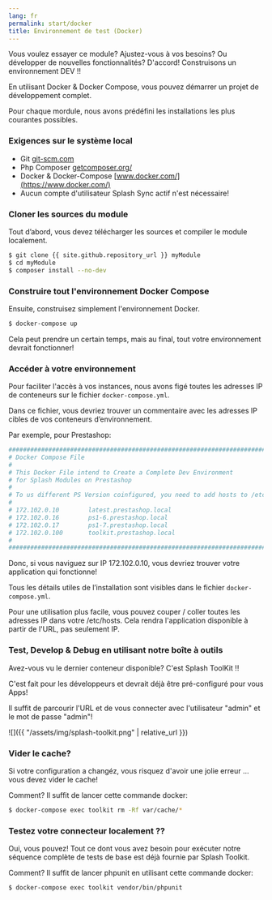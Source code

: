 ```yaml
---
lang: fr
permalink: start/docker
title: Environnement de test (Docker)
---
```


Vous voulez essayer ce module? Ajustez-vous à vos besoins? Ou développer de nouvelles fonctionnalités? D'accord! Construisons un environnement DEV !!

En utilisant Docker & Docker Compose, vous pouvez démarrer un projet de développement complet.

Pour chaque mordule, nous avons prédéfini les installations les plus courantes possibles.

### Exigences sur le système local

* Git [git-scm.com](https://git-scm.com)
* Php Composer [getcomposer.org/](https://getcomposer.org/)
* Docker & Docker-Compose [www.docker.com/](https://www.docker.com/)
* Aucun compte d'utilisateur Splash Sync actif n'est nécessaire!

### Cloner les sources du module

Tout d’abord, vous devez télécharger les sources et compiler le module localement.

```bash
$ git clone {{ site.github.repository_url }} myModule
$ cd myModule
$ composer install --no-dev
```

### Construire tout l'environnement Docker Compose

Ensuite, construisez simplement l'environnement Docker.

```bash
$ docker-compose up
```

Cela peut prendre un certain temps, mais au final, tout votre environnement devrait fonctionner!

### Accéder à votre environnement

Pour faciliter l'accès à vos instances, nous avons figé toutes les adresses IP de conteneurs sur le fichier <code>docker-compose.yml</code>.

Dans ce fichier, vous devriez trouver un commentaire avec les adresses IP cibles de vos conteneurs d’environnement.

Par exemple, pour Prestashop:

```yaml
################################################################################
# Docker Compose File
#
# This Docker File intend to Create a Complete Dev Environment 
# for Splash Modules on Prestashop
#
# To us different PS Version coinfigured, you need to add hosts to /etc/hosts
# 
# 172.102.0.10        latest.prestashop.local
# 172.102.0.16        ps1-6.prestashop.local
# 172.102.0.17        ps1-7.prestashop.local
# 172.102.0.100       toolkit.prestashop.local
#
################################################################################
```

Donc, si vous naviguez sur IP 172.102.0.10, vous devriez trouver votre application qui fonctionne!

Tous les détails utiles de l’installation sont visibles dans le fichier <code>docker-compose.yml</code>.

Pour une utilisation plus facile, vous pouvez couper / coller toutes les adresses IP dans votre /etc/hosts. Cela rendra l'application disponible à partir de l'URL, pas seulement IP.

### Test, Develop & Debug en utilisant notre boîte à outils

Avez-vous vu le dernier conteneur disponible? C'est Splash ToolKit !!

C'est fait pour les développeurs et devrait déjà être pré-configuré pour vous Apps!

Il suffit de parcourir l'URL et de vous connecter avec l'utilisateur "admin" et le mot de passe "admin"!

![]({{ "/assets/img/splash-toolkit.png" | relative_url }})

### Vider le cache?

Si votre configuration a changéz, vous risquez d'avoir une jolie erreur ... vous devez vider le cache!

Comment? Il suffit de lancer cette commande docker:

```bash
$ docker-compose exec toolkit rm -Rf var/cache/*
```

### Testez votre connecteur localement ??

Oui, vous pouvez! Tout ce dont vous avez besoin pour exécuter notre séquence complète de tests de base est déjà fournie par Splash Toolkit.

Comment? Il suffit de lancer phpunit en utilisant cette commande docker:

```bash
$ docker-compose exec toolkit vendor/bin/phpunit
```
